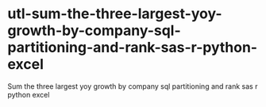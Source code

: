 # utl-sum-the-three-largest-yoy-growth-by-company-sql-partitioning-and-rank-sas-r-python-excel
Sum the three largest yoy growth by company sql partitioning and rank sas r python excel
